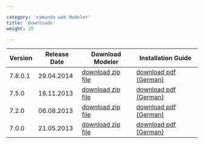 ```yaml
---

category: 'camunda web Modeler'
title: 'Downloads'
weight: 20

---
```


<table class="table">
  <thead>
	  <tr>
	    <th class="col-md-2">Version</th>
	    <th class="col-md-2">Release Date</th>
	    <th class="col-md-3">Download Modeler</th>
      <th class="col-md-3">Installation Guide</th>
	  </tr>
  </thead>
	<tbody>
	<tr class="well">
      <td>7.8.0.1</td>
      <td>29.04.2014</td>
      <td>
        <a class="btn btn-sm btn-default" href="http://camunda.org/enterprise-release/camunda-web-modeler/7.8.0/camunda-web-modeler-7.8.0.1.zip">download zip file</a>
      </td> 
      <td>
        <a class="btn btn-sm btn-default" href="ref:asset:/assets/pdf/administratorenhandbuch-camunda-web-modeler-version-78.pdf" target="_blank">download pdf (German)</a>
      </td>
  	</tr>
	<tr>
      <td>7.5.0</td>
      <td>18.11.2013</td>
      <td>
        <a class="btn btn-sm btn-default" href="http://camunda.org/enterprise-release/camunda-web-modeler/7.5.0/camunda-web-modeler-7.5.0.0.zip">download zip file</a>
      </td> 
      <td>
        <a class="btn btn-sm btn-default" href="ref:asset:/assets/pdf/administratorenhandbuch-camunda-web-modeler-version-75.pdf" target="_blank">download pdf (German)</a>
      </td>
  	</tr>
    <tr>
      <td>7.2.0</td>
      <td>06.08.2013</td>
      <td>
        <a class="btn btn-sm btn-default" href="http://camunda.org/enterprise-release/camunda-web-modeler/7.2.0/camunda-web-modeler-7.2.0.0.zip">download zip file</a>
      </td> 
      <td>
        <a class="btn btn-sm btn-default" href="ref:asset:/assets/pdf/administratorenhandbuch-camunda-web-modeler-version-72.pdf" target="_blank">download pdf (German)</a>
      </td>
  	</tr>
    <tr>
      <td>7.0.0</td>
      <td>21.05.2013</td>
      <td>
        <a class="btn btn-sm btn-default" href="http://camunda.org/enterprise-release/camunda-web-modeler/7.0.0/camunda-web-modeler-7.0.0.0.zip">download zip file</a>
      </td> 
      <td>
        <a class="btn btn-sm btn-default" href="ref:asset:/assets/pdf/administratorenhandbuch-camunda-web-modeler-version-70.pdf" target="_blank">download pdf (German)</a>
      </td>
  	</tr>  	
  </tbody>
</table>
